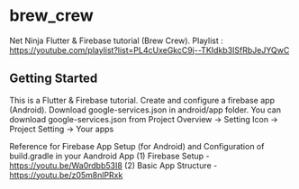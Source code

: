 # brew_crew

Net Ninja Flutter & Firebase tutorial (Brew Crew).
Playlist : https://youtube.com/playlist?list=PL4cUxeGkcC9j--TKIdkb3ISfRbJeJYQwC

## Getting Started
This is a Flutter & Firebase tutorial.
Create and configure a firebase app (Android).
Download google-services.json in android/app folder. 
You can download google-services.json from Project Overview -> Setting Icon -> Project Setting -> Your apps
 
Reference for Firebase App Setup (for Android) and Configuration of build.gradle in your Aandroid App
(1) Firebase Setup - https://youtu.be/Wa0rdbb53I8
(2) Basic App Structure - https://youtu.be/z05m8nlPRxk
